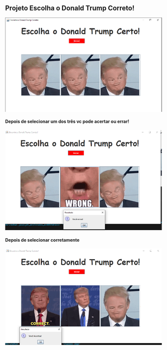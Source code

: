## Projeto Escolha o Donald Trump Correto!

![alt text](image.png)

#### Depois de selecionar um dos três vc pode acertar ou errar!

![alt text](image-1.png)

#### Depois de selecionar corretamente

![alt text](image-2.png)